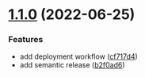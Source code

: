 # [1.1.0](https://github.com/finando/auth-rest-api/compare/1.0.0...1.1.0) (2022-06-25)


### Features

* add deployment workflow ([cf717d4](https://github.com/finando/auth-rest-api/commit/cf717d46e334872ffbcdf3bd5f049962e0a72877))
* add semantic release ([b2f0ad6](https://github.com/finando/auth-rest-api/commit/b2f0ad643ee2624567b89a0a9cb3965e563847e1))

